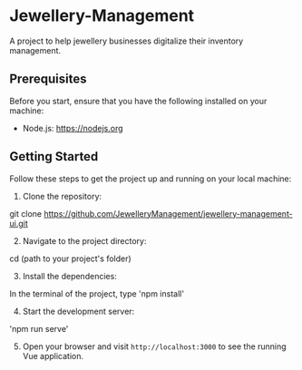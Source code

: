 # Jewellery-Management

A project to help jewellery businesses digitalize their inventory management. 

## Prerequisites

Before you start, ensure that you have the following installed on your machine:

- Node.js: https://nodejs.org

## Getting Started

Follow these steps to get the project up and running on your local machine:

1. Clone the repository:

git clone https://github.com/JewelleryManagement/jewellery-management-ui.git

2. Navigate to the project directory:

cd (path to your project's folder)

3. Install the dependencies:

In the terminal of the project, type 'npm install'

4. Start the development server:

'npm run serve'

5. Open your browser and visit `http://localhost:3000` to see the running Vue application.

